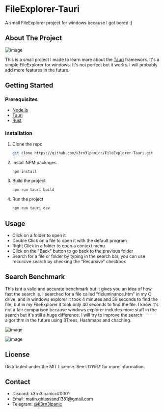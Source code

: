 # FileExplorer-Tauri
A small FileExplorer project for windows because I got bored :)

## About The Project
![image](https://dl.dropboxusercontent.com/scl/fi/dodwilga6wdvwhtvxjy5v/1.gif?rlkey=atftvlq9ttcrcjoffl55q5mox&dl=0)


This is a small project I made to learn more about the [Tauri](https://tauri.studio/en/) framework. It's a simple FileExplorer for windows. It's not perfect but it works. I will probably add more features in the future.

## Getting Started
### Prerequisites
* [Node.js](https://nodejs.org/en/)
* [Tauri](https://tauri.app/v1/guides/)
* [Rust](https://www.rust-lang.org/tools/install)

### Installation
1. Clone the repo
   ```sh
   git clone https://github.com/k3rn3lpanicc/FileExplorer-Tauri.git
    ```
2. Install NPM packages
    ```sh
    npm install
    ```
3. Build the project
    ```sh
    npm run tauri build
    ```
4. Run the project
    ```sh
    npm run tauri dev
    ```
## Usage
* Click on a folder to open it
* Double Click on a file to open it with the default program
* Right Click in a folder to open a context menu
* Click on the "Back" button to go back to the previous folder
* Search for a file or folder by typing in the search bar, you can use recursive search by checking the "Recursive" checkbox

## Search Benchmark
This isnt a valid and accurate benchmark but it gives you an idea of how fast the search is. I searched for a file called "fixluminance.htm" in my C drive, and in windows explorer it took 4 minutes and 39 seconds to find the file, but in my FileExplorer it took only 40 seconds to find the file. I know it's not a fair comparison because windows explorer includes more stuff in the search but it's still a huge difference. I will try to improve the search algorithm in the future using BTrees, Hashmaps and chaching.

![image](https://github.com/k3rn3lpanicc/FileExplorer-Tauri/assets/20683538/46e96732-f426-40ab-9e9e-fa813363853c)

![image](https://github.com/k3rn3lpanicc/FileExplorer-Tauri/assets/20683538/46155e2d-0751-45f2-8bc0-5a5249279892)



## License
Distributed under the MIT License. See `LICENSE` for more information.

## Contact
* Discord: k3rn3lpanicc#0001
* Email: matin.ghiasvand1381@gmail.com
* Telegram: [@k3rn3lpanic](https://t.me/k3rn3lpanic)

